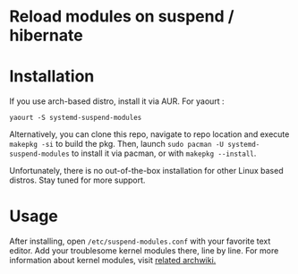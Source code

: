 # Reload modules on suspend / hibernate

# Installation

If you use arch-based distro, install it via AUR. For yaourt : 

`yaourt -S systemd-suspend-modules`

Alternatively, you can clone this repo, navigate to repo location and execute `makepkg -si` to build the pkg. Then, launch `sudo pacman -U systemd-suspend-modules` to install it via pacman, or with `makepkg --install`.

Unfortunately, there is no out-of-the-box installation for other Linux based distros. Stay tuned for more support.

# Usage 

After installing, open `/etc/suspend-modules.conf` with your favorite text editor. Add your troublesome kernel modules there, line by line. For more information about kernel modules, visit [related archwiki.](https://wiki.archlinux.org/index.php/Kernel_module)